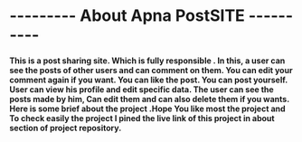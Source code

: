 # --------- About Apna PostSITE ----------

#### This is a post sharing site. Which is fully responsible . In this, a user can see the posts of other users and can comment on them. You can edit your comment again if you want. You can like the post. You can post yourself. User can view his profile and edit specific data. The user can see the posts made by him, Can edit them and can also delete them if you wants. Here is some brief about the project .Hope You like most the project and To check easily the project I pined the live link of this project in about section of project repository.
